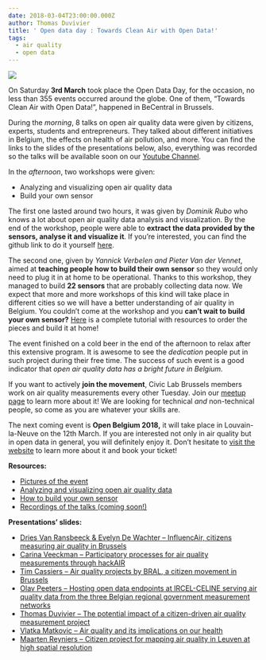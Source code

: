 ```yaml
---
date: 2018-03-04T23:00:00.000Z
author: Thomas Duvivier
title: ' Open data day : Towards Clean Air with Open Data!'
tags:
  - air quality
  - open data
---
```


[![](https://be.okfn.org/files/2018/03/towards-clean-air-1.png)](https://be.okfn.org/files/2018/03/towards-clean-air-1.png)

On Saturday **3rd March** took place the Open Data Day, for the occasion, no less than 355 events occurred around the globe. One of them, “Towards Clean Air with Open Data!”, happened in BeCentral in Brussels.

During the _morning_, 8 talks on open air quality data were given by citizens, experts, students and entrepreneurs. They talked about different initiatives in Belgium, the effects on health of air pollution, and more. You can find the links to the slides of the presentations below, also, everything was recorded so the talks will be available soon on our [Youtube Channel](https://www.youtube.com/channel/UCXSJAzi8EW3PXBBrYJTDSOw).

In the _afternoon_, two workshops were given:

- Analyzing and visualizing open air quality data
- Build your own sensor

The first one lasted around two hours, it was given by _Dominik Rubo_ who knows a lot about open air quality data analysis and visualization. By the end of the workshop, people were able to **extract the data provided by the sensors, analyse it and visualize it**. If you’re interested, you can find the github link to do it yourself [here](https://github.com/dr-1/air-data-workshop).

The second one, given by _Yannick Verbelen and Pieter Van der Vennet_, aimed at **teaching people how to build their own sensor** so they would only need to plug it in at home to be operational. Thanks to this workshop, they managed to build **22 sensors** that are probably collecting data now. We expect that more and more workshops of this kind will take place in different cities so we will have a better understanding of air quality in Belgium. You couldn’t come at the workshop and you **can’t wait to build your own sensor?** [Here](http://influencair.be/build-your-sensor/) is a complete tutorial with resources to order the pieces and build it at home!

The event finished on a cold beer in the end of the afternoon to relax after this extensive program. It is awesome to see the _dedication_ people put in such project during their free time. The success of such event is a good indicator that _open air quality data has a bright future in Belgium._

If you want to actively **join the movement**, Civic Lab Brussels members work on air quality measurements every other Tuesday. Join our [meetup page](https://www.meetup.com/fr-FR/Civic-Lab-Brussels/) to learn more about it! We are looking for technical *and* non-technical people, so come as you are whatever your skills are.

The next coming event is **Open Belgium 2018,** it will take place in Louvain-la-Neuve on the 12th March. If you are interested not only in air quality but in open data in general, you will definitely enjoy it. Don’t hesitate to [visit the website](http://2018.openbelgium.be/) to learn more about it and book your ticket!

**Resources:**

- [Pictures of the event](https://www.flickr.com/photos/okfn-belgium/albums/72157694143122795)
- [Analyzing and visualizing open air quality data](https://github.com/dr-1/air-data-workshop)
- [How to build your own sensor](http://influencair.be/build-your-sensor/)
- [Recordings of the talks (coming soon!)](https://www.youtube.com/channel/UCXSJAzi8EW3PXBBrYJTDSOw)

**Presentations’ slides:**

- [Dries Van Ransbeeck & Evelyn De Wachter – InfluencAir, citizens measuring air quality in Brussels](https://www.slideshare.net/OpenKnowledgeBE/influencair-citizens-measuring-air-quality)
- [Carina Veeckman – Participatory processes for air quality measurements through hackAIR](https://www.slideshare.net/OpenKnowledgeBE/participatory-processes-for-air-quality-measurements-through-hackair)
- [Tim Cassiers – Air quality projects by BRAL, a citizen movement in Brussels](https://www.slideshare.net/OpenKnowledgeBE/from-citizen-science-towards-coconstructed-air-policies-in-brussels)
- [Olav Peeters – Hosting open data endpoints at IRCEL-CELINE serving air quality data from the three Belgian regional government measurement networks](https://www.slideshare.net/OpenKnowledgeBE/hosting-open-data-endpoints-at-ircelceline-serving-air-quality-data-from-the-three-belgian-regional-government-measurement-networks)
- [Thomas Duvivier – The potential impact of a citizen-driven air quality measurement project](https://www.slideshare.net/OpenKnowledgeBE/the-potential-impact-of-a-citizendriven-air-quality-measurement-project)
- [Vlatka Matkovic – Air quality and its implications on our health](https://www.slideshare.net/OpenKnowledgeBE/air-quality-and-its-implications-on-our-health)
- [Maarten Reyniers – Citizen project for mapping air quality in Leuven at high spatial resolution](https://www.slideshare.net/OpenKnowledgeBE/a-citizen-project-for-mapping-air-quality-in-leuven-at-high-spatial-resolution)
